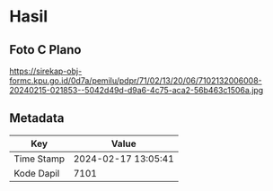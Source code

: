# Hasil

## Foto C Plano

https://sirekap-obj-formc.kpu.go.id/0d7a/pemilu/pdpr/71/02/13/20/06/7102132006008-20240215-021853--5042d49d-d9a6-4c75-aca2-56b463c1506a.jpg


## Metadata

| Key        | Value               |
| ---------- | ------------------- |
| Time Stamp | 2024-02-17 13:05:41 |
| Kode Dapil | 7101                |



